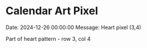 # Calendar Art Pixel

Date: 2024-12-26 00:00:00
Message: Heart pixel (3,4)

Part of heart pattern - row 3, col 4
